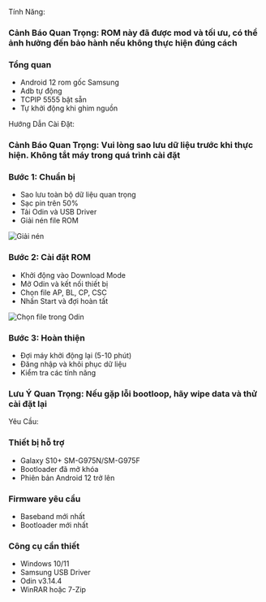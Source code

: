 Tính Năng:
### Cảnh Báo Quan Trọng: ROM này đã được mod và tối ưu, có thể ảnh hưởng đến bảo hành nếu không thực hiện đúng cách

### Tổng quan
- Android 12 rom gốc Samsung
- Adb tự động
- TCPIP 5555 bật sẵn
- Tự khởi động khi ghim nguồn

Hướng Dẫn Cài Đặt:
### Cảnh Báo Quan Trọng: Vui lòng sao lưu dữ liệu trước khi thực hiện. Không tắt máy trong quá trình cài đặt

### Bước 1: Chuẩn bị
- Sao lưu toàn bộ dữ liệu quan trọng
- Sạc pin trên 50%
- Tải Odin và USB Driver
- Giải nén file ROM

![Giải nén](https://i.imgur.com/whYNZ4d.png)

### Bước 2: Cài đặt ROM
- Khởi động vào Download Mode
- Mở Odin và kết nối thiết bị
- Chọn file AP, BL, CP, CSC
- Nhấn Start và đợi hoàn tất

![Chọn file trong Odin](https://i.imgur.com/5AAh7x9.png)

### Bước 3: Hoàn thiện
- Đợi máy khởi động lại (5-10 phút)
- Đăng nhập và khôi phục dữ liệu
- Kiểm tra các tính năng

### Lưu Ý Quan Trọng: Nếu gặp lỗi bootloop, hãy wipe data và thử cài đặt lại

Yêu Cầu:
### Thiết bị hỗ trợ
- Galaxy S10+ SM-G975N/SM-G975F
- Bootloader đã mở khóa
- Phiên bản Android 12 trở lên

### Firmware yêu cầu
- Baseband mới nhất
- Bootloader mới nhất

### Công cụ cần thiết
- Windows 10/11
- Samsung USB Driver
- Odin v3.14.4
- WinRAR hoặc 7-Zip